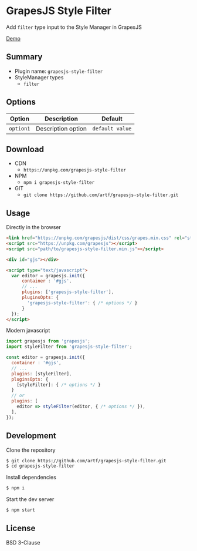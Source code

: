 # GrapesJS Style Filter

Add `filter` type input to the Style Manager in GrapesJS

[Demo](https://grapesjs.com/demo.html)





## Summary

* Plugin name: `grapesjs-style-filter`
* StyleManager types
  * `filter`





## Options

|Option|Description|Default|
|-|-|-
|`option1`|Description option|`default value`|





## Download

* CDN
  * `https://unpkg.com/grapesjs-style-filter`
* NPM
  * `npm i grapesjs-style-filter`
* GIT
  * `git clone https://github.com/artf/grapesjs-style-filter.git`





## Usage

Directly in the browser
```html
<link href="https://unpkg.com/grapesjs/dist/css/grapes.min.css" rel="stylesheet"/>
<script src="https://unpkg.com/grapesjs"></script>
<script src="path/to/grapesjs-style-filter.min.js"></script>

<div id="gjs"></div>

<script type="text/javascript">
  var editor = grapesjs.init({
      container : '#gjs',
      // ...
      plugins: ['grapesjs-style-filter'],
      pluginsOpts: {
        'grapesjs-style-filter': { /* options */ }
      }
  });
</script>
```

Modern javascript
```js
import grapesjs from 'grapesjs';
import styleFilter from 'grapesjs-style-filter';

const editor = grapesjs.init({
  container : '#gjs',
  // ...
  plugins: [styleFilter],
  pluginsOpts: {
    [styleFilter]: { /* options */ }
  }
  // or
  plugins: [
    editor => styleFilter(editor, { /* options */ }),
  ],
});
```





## Development

Clone the repository

```sh
$ git clone https://github.com/artf/grapesjs-style-filter.git
$ cd grapesjs-style-filter
```

Install dependencies

```sh
$ npm i
```

Start the dev server

```sh
$ npm start
```





## License

BSD 3-Clause
